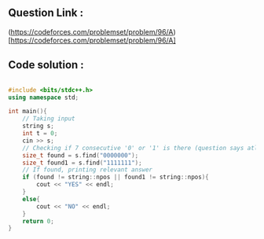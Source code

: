## Question Link :

(https://codeforces.com/problemset/problem/96/A)[https://codeforces.com/problemset/problem/96/A]

## Code solution :

```cpp

#include <bits/stdc++.h>
using namespace std;

int main(){
    // Taking input
    string s;
    int t = 0;
    cin >> s;
    // Checking if 7 consecutive '0' or '1' is there (question says atleast 7, But if exact 7 is there, then more than 7 can also be there)
    size_t found = s.find("0000000");
    size_t found1 = s.find("1111111");
    // If found, printing relevant answer
    if (found != string::npos || found1 != string::npos){
        cout << "YES" << endl;
    }
    else{
        cout << "NO" << endl;
    }
    return 0;
}

```
